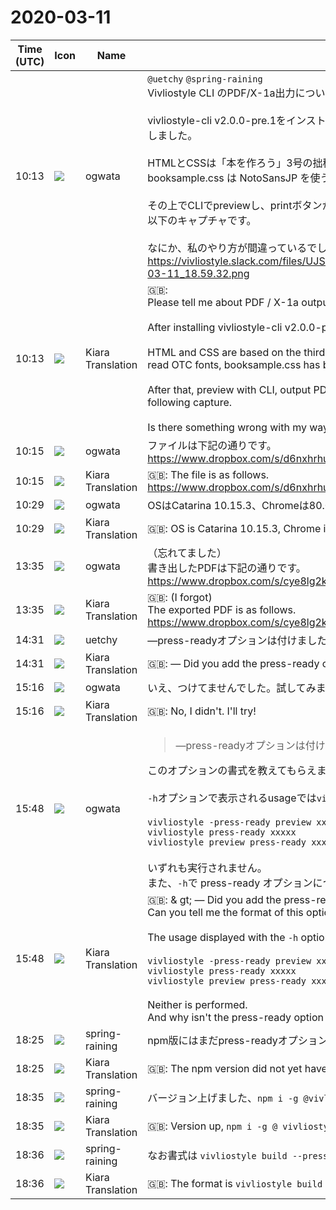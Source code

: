 # 2020-03-11

|Time (UTC)|Icon|Name|Message|
|---|---|---|---|
|10:13|![](https://avatars.slack-edge.com/2019-11-22/845042642576_070441337abaca9fb7b3_72.png)|ogwata|`@uetchy` `@spring-raining`<br>Vivliostyle CLI のPDF/X-1a出力について教えてください。<br><br>vivliostyle-cli v2.0.0-pre.1をインストール後、Homebrewから ghostscript 9.50 をインストールしました。<br><br>HTMLとCSSは「本を作ろう」3号の拙稿を使用。ただし、gsはOTCフォントを読めないため、booksample.css は NotoSansJP を使うよう修正しました。<br><br>その上でCLIでpreviewし、printボタンからPDFを出力し、これをAcrobatでプリフライトしたのが以下のキャプチャです。<br><br>なにか、私のやり方が間違っているでしょうか。お教えください。<br>https://vivliostyle.slack.com/files/UJS3RCS86/FV935HJDV/____________________________2020-03-11_18.59.32.png|
|10:13|![](https://avatars.slack-edge.com/2019-08-21/732685848020_f3f20736795184660348_72.png)|Kiara Translation|🇬🇧:  <br>Please tell me about PDF / X-1a output of Vivliostyle CLI.<br><br>After installing vivliostyle-cli v2.0.0-pre.1, I installed ghostscript 9.50 from Homebrew.<br><br>HTML and CSS are based on the third issue of "Let's Make a Book". However, since gs cannot read OTC fonts, booksample.css has been modified to use NotoSansJP.<br><br>After that, preview with CLI, output PDF from print button, and preflight this with Acrobat is the following capture.<br><br>Is there something wrong with my way? Please tell me.|
|10:15|![](https://avatars.slack-edge.com/2019-11-22/845042642576_070441337abaca9fb7b3_72.png)|ogwata|ファイルは下記の通りです。<br><https://www.dropbox.com/s/d6nxhrhugekqv3e/sample.zip?dl=0>|
|10:15|![](https://avatars.slack-edge.com/2019-08-21/732685848020_f3f20736795184660348_72.png)|Kiara Translation|🇬🇧: The file is as follows.<br><https://www.dropbox.com/s/d6nxhrhugekqv3e/sample.zip?dl=0>|
|10:29|![](https://avatars.slack-edge.com/2019-11-22/845042642576_070441337abaca9fb7b3_72.png)|ogwata|OSはCatarina 10.15.3、Chromeは80.0.3987.132（Official Build） （64 ビット）です。|
|10:29|![](https://avatars.slack-edge.com/2019-08-21/732685848020_f3f20736795184660348_72.png)|Kiara Translation|🇬🇧: OS is Catarina 10.15.3, Chrome is 80.0.3987.132 (Official Build) (64 bit).|
|13:35|![](https://avatars.slack-edge.com/2019-11-22/845042642576_070441337abaca9fb7b3_72.png)|ogwata|（忘れてました）<br>書き出したPDFは下記の通りです。<br><https://www.dropbox.com/s/cye8lg2kwyxvid2/index2.pdf?dl=0>|
|13:35|![](https://avatars.slack-edge.com/2019-08-21/732685848020_f3f20736795184660348_72.png)|Kiara Translation|🇬🇧: (I forgot)<br>The exported PDF is as follows.<br><https://www.dropbox.com/s/cye8lg2kwyxvid2/index2.pdf?dl=0>|
|14:31|![](https://avatars.slack-edge.com/2020-01-22/916403977808_18dc4c6c299ded1b6018_72.png)|uetchy|—press-readyオプションは付けましたか？|
|14:31|![](https://avatars.slack-edge.com/2019-08-21/732685848020_f3f20736795184660348_72.png)|Kiara Translation|🇬🇧: — Did you add the press-ready option?|
|15:16|![](https://avatars.slack-edge.com/2019-11-22/845042642576_070441337abaca9fb7b3_72.png)|ogwata|いえ、つけてませんでした。試してみます！|
|15:16|![](https://avatars.slack-edge.com/2019-08-21/732685848020_f3f20736795184660348_72.png)|Kiara Translation|🇬🇧: No, I didn't. I'll try!|
|15:48|![](https://avatars.slack-edge.com/2019-11-22/845042642576_070441337abaca9fb7b3_72.png)|ogwata|<blockquote>—press-readyオプションは付けましたか？</blockquote>このオプションの書式を教えてもらえませんか。<br><br>`-h`オプションで表示されるusageでは`vivliostyle [options] [command]`とのことですが、<br><br>`vivliostyle -press-ready preview xxxxx`<br>`vivliostyle press-ready xxxxx`<br>`vivliostyle preview press-ready xxxxx`<br><br>いずれも実行されません。<br>また、`-h`で press-ready オプションについて表示されないのではなぜでしょう？|
|15:48|![](https://avatars.slack-edge.com/2019-08-21/732685848020_f3f20736795184660348_72.png)|Kiara Translation|🇬🇧: &amp; gt; — Did you add the press-ready option?<br>Can you tell me the format of this option?<br><br>The usage displayed with the `-h` option says` vivliostyle [options] [command] `,<br><br>`vivliostyle -press-ready preview xxxxx`<br>`vivliostyle press-ready xxxxx`<br>`vivliostyle preview press-ready xxxxx`<br><br>Neither is performed.<br>And why isn't the press-ready option displayed for the `-h` option?|
|18:25|![](https://secure.gravatar.com/avatar/1ac180f0868137292905c311b5fff781.jpg?s=72&d=https%3A%2F%2Fa.slack-edge.com%2Fdf10d%2Fimg%2Favatars%2Fava_0021-72.png)|spring-raining|npm版にはまだpress-readyオプションは入っていませんでした！ 今から上げますね|
|18:25|![](https://avatars.slack-edge.com/2019-08-21/732685848020_f3f20736795184660348_72.png)|Kiara Translation|🇬🇧: The npm version did not yet have a press-ready option! I'll raise it now|
|18:35|![](https://secure.gravatar.com/avatar/1ac180f0868137292905c311b5fff781.jpg?s=72&d=https%3A%2F%2Fa.slack-edge.com%2Fdf10d%2Fimg%2Favatars%2Fava_0021-72.png)|spring-raining|バージョン上げました、`npm i -g @vivliostyle/cli@2.0.0-pre.2` して試してみてください|
|18:35|![](https://avatars.slack-edge.com/2019-08-21/732685848020_f3f20736795184660348_72.png)|Kiara Translation|🇬🇧: Version up, `npm i -g @ vivliostyle / cli @ 2.0.0-pre.2` and try|
|18:36|![](https://secure.gravatar.com/avatar/1ac180f0868137292905c311b5fff781.jpg?s=72&d=https%3A%2F%2Fa.slack-edge.com%2Fdf10d%2Fimg%2Favatars%2Fava_0021-72.png)|spring-raining|なお書式は `vivliostyle build --press-ready xxx` です (Slackだと `--` が—に変換されてしまう…|
|18:36|![](https://avatars.slack-edge.com/2019-08-21/732685848020_f3f20736795184660348_72.png)|Kiara Translation|🇬🇧: The format is `vivliostyle build --press-ready xxx` (Slack converts` --` to-|
